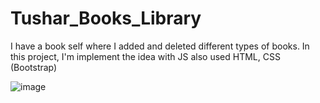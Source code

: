 # Tushar_Books_Library
I have a book self where I added and deleted different types of books. In this project, I'm implement the idea with JS also used HTML, CSS (Bootstrap)

![image](https://user-images.githubusercontent.com/99356217/231854268-3bb16dfa-ed6f-4cfe-854c-0cd8c03bde23.png)
